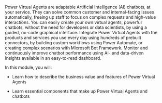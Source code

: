 Power Virtual Agents are adaptable Artificial Intelligence (AI) chatbots, at
your service. They can solve common customer and internal-facing issues
automatically, freeing up staff to focus on complex requests and high-value
interactions. You can easily create your own virtual agents, powerful chatbots,
without the need for developers or data scientists, by using a guided, no-code
graphical interface. Integrate Power Virtual Agents with the products and
services you use every day using hundreds of prebuilt connectors, by building
custom workflows using Power Automate, or creating complex scenarios with
Microsoft Bot Framework. Monitor and continuously improve chatbot performance
using AI- and data-driven insights available in an easy-to-read dashboard.

In this module, you will:

-   Learn how to describe the business value and features of Power Virtual Agents

-   Learn essential components that make up Power Virtual Agents and chatbots